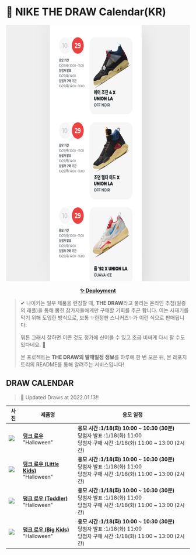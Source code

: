 # 👟 NIKE THE DRAW Calendar(KR)

<div align="center">
  <a href="https://junhoyeo.github.io/NIKE-THE-DRAW-Calendar/">
    <img src="./docs/images/preview.png" alt="Preview image of deployed application" height="700px" width="700px" />
  </a>
</div>

<p align="center">
  <a href="https://junhoyeo.github.io/NIKE-THE-DRAW-Calendar/">
    <strong>✨ Deployment</strong>
  </a>
</p>

> ✔ 나이키는 일부 제품을 런칭할 때, **THE DRAW**라고 불리는 온라인 추첨(일종의 래플)을 통해 뽑힌 참가자들에게만 구매할 기회를 주곤 합니다. 이는 사재기를 막기 위해 도입한 방식으로, 보통 ✨한정판 스니커즈✨가 이런 식으로 판매됩니다.
>
> 뭐튼 그래서 잘하면 이쁜 것도 정가에 신어볼 수 있고 조금 비싸게 다시 팔 수도 있다네요. 🤭
>
> 본 프로젝트는 **THE DRAW의 발매일정 정보**를 하루에 한 번 모은 뒤, 본 레포지토리의 README를 통해 알려주는 서비스입니다!

## DRAW CALENDAR

<!-- DRAW CALENDAR: START -->

> 👟 Updated Draws at 2022.01.13‼️

| 사진 | 제품명 | 응모 일정 |
| --- | ---- | ------- |
| <img src="https://static-breeze.nike.co.kr/kr/ko_kr/cmsstatic/product/DD3357-100/8396c6af-4da4-4175-bf44-cf2549dd3675_primary.jpg?snkrBrowse" width="256" /> | <a href="https://www.nike.com/kr/launch/t/men/fw/nike-sportswear/DD3357-100/dvpp20/nike-dunk-low-retro-prm"><strong>덩크 로우</strong><br /></a> "Halloween" | <strong>응모 시간 :1/18(화) 10:00 ~ 10:30 (30분)</strong><br />당첨자 발표 :1/18(화) 11:00<br />당첨자 구매 시간 :1/18(화) 11:00 ~ 13:00 (2시간) |
| <img src="https://static-breeze.nike.co.kr/kr/ko_kr/cmsstatic/product/DM0088-100/151d838d-8827-40a7-8fb7-a5e6f2529a5c_primary.jpg?snkrBrowse" width="256" /> | <a href="https://www.nike.com/kr/launch/t/little-kids/fw/young-athletes/DM0088-100/tiry90/nike-dunk-low-prm-ps"><strong>덩크 로우 (Little Kids)</strong><br /></a> "Halloween" | <strong>응모 시간 :1/18(화) 10:00 ~ 10:30 (30분)</strong><br />당첨자 발표 :1/18(화) 11:00<br />당첨자 구매 시간 :1/18(화) 11:00 ~ 13:00 (2시간) |
| <img src="https://static-breeze.nike.co.kr/kr/ko_kr/cmsstatic/product/DM0717-100/7a46874b-977c-44cf-8607-38bb34487222_primary.jpg?snkrBrowse" width="256" /> | <a href="https://www.nike.com/kr/launch/t/baby/fw/young-athletes/DM0717-100/ldgc61/nike-dunk-low-prm-td"><strong>덩크 로우 (Toddler)</strong><br /></a> "Halloween" | <strong>응모 시간 :1/18(화) 10:00 ~ 10:30 (30분)</strong><br />당첨자 발표 :1/18(화) 11:00<br />당첨자 구매 시간 :1/18(화) 11:00 ~ 13:00 (2시간) |
| <img src="https://static-breeze.nike.co.kr/kr/ko_kr/cmsstatic/product/DO3806-100/8b5cfde8-8f51-424a-b177-7652621f1ce1_primary.jpg?snkrBrowse" width="256" /> | <a href="https://www.nike.com/kr/launch/t/junior/fw/young-athletes/DO3806-100/qico84/nike-dunk-low-prm-gs"><strong>덩크 로우 (Big Kids)</strong><br /></a> "Halloween" | <strong>응모 시간 :1/18(화) 10:00 ~ 10:30 (30분)</strong><br />당첨자 발표 :1/18(화) 11:00<br />당첨자 구매 시간 :1/18(화) 11:00 ~ 13:00 (2시간) |

<!-- DRAW CALENDAR: END -->
